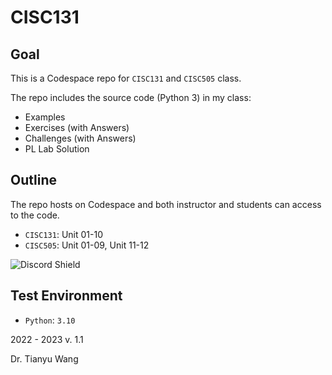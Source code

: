 # CISC131

## Goal
This is a Codespace repo for `CISC131` and `CISC505` class.

The repo includes the source code (Python 3) in my class:
- Examples
- Exercises (with Answers)
- Challenges (with Answers)
- PL Lab Solution

## Outline
The repo hosts on Codespace and both instructor and students can access to the code.
- `CISC131`: Unit 01-10
- `CISC505`: Unit 01-09, Unit 11-12

![Discord Shield](https://discordapp.com/api/guilds/1030160230396477590/widget.png?style=shield)

## Test Environment
- `Python`: `3.10`

2022 - 2023
v. 1.1

Dr. Tianyu Wang

